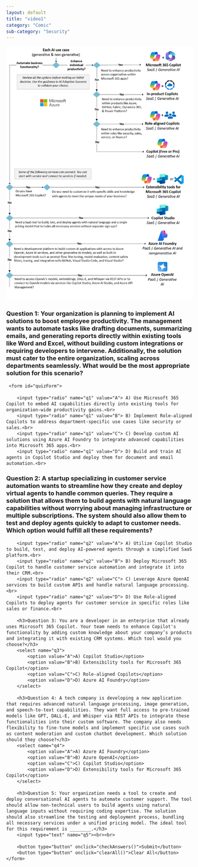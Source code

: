 ```yaml
---
layout: default
title: "video1"
category: "Comic"
sub-category: "Security"
---
```

<a href="./aiusecase.png" download>
  <img src="./aiusecase.png" alt="Superhero posing and standing">
</a>

### Question 1: Your organization is planning to implement AI solutions to boost employee productivity. The management wants to automate tasks like drafting documents, summarizing emails, and generating reports directly within existing tools like Word and Excel, without building custom integrations or requiring developers to intervene. Additionally, the solution must cater to the entire organization, scaling across departments seamlessly. What would be the most appropriate solution for this scenario?

     <form id="quizForm">

        <input type="radio" name="q1" value="A"> A) Use Microsoft 365 Copilot to embed AI capabilities directly into existing tools for organization-wide productivity gains.<br>
        <input type="radio" name="q1" value="B"> B) Implement Role-aligned Copilots to address department-specific use cases like security or sales.<br>
        <input type="radio" name="q1" value="C"> C) Develop custom AI solutions using Azure AI Foundry to integrate advanced capabilities into Microsoft 365 apps.<br>
        <input type="radio" name="q1" value="D"> D) Build and train AI agents in Copilot Studio and deploy them for document and email automation.<br>

### Question 2: A startup specializing in customer service automation wants to streamline how they create and deploy virtual agents to handle common queries. They require a solution that allows them to build agents with natural language capabilities without worrying about managing infrastructure or multiple subscriptions. The system should also allow them to test and deploy agents quickly to adapt to customer needs. Which option would fulfill all these requirements?

        <input type="radio" name="q2" value="A"> A) Utilize Copilot Studio to build, test, and deploy AI-powered agents through a simplified SaaS platform.<br>
        <input type="radio" name="q2" value="B"> B) Deploy Microsoft 365 Copilot to handle customer service automation and integrate it into their CRM.<br>
        <input type="radio" name="q2" value="C"> C) Leverage Azure OpenAI services to build custom APIs and handle natural language processing.<br>
        <input type="radio" name="q2" value="D"> D) Use Role-aligned Copilots to deploy agents for customer service in specific roles like sales or finance.<br>

        <h3>Question 3: You are a developer in an enterprise that already uses Microsoft 365 Copilot. Your team needs to enhance Copilot's functionality by adding custom knowledge about your company’s products and integrating it with existing CRM systems. Which tool would you choose?</h3>
        <select name="q3">
            <option value="A">A) Copilot Studio</option>
            <option value="B">B) Extensibility tools for Microsoft 365 Copilot</option>
            <option value="C">C) Role-aligned Copilots</option>
            <option value="D">D) Azure AI Foundry</option>
        </select>

        <h3>Question 4: A tech company is developing a new application that requires advanced natural language processing, image generation, and speech-to-text capabilities. They want full access to pre-trained models like GPT, DALL-E, and Whisper via REST APIs to integrate these functionalities into their custom software. The company also needs flexibility to fine-tune models and implement specific use cases such as content moderation and custom chatbot development. Which solution should they choose?</h3>
        <select name="q4">
            <option value="A">A) Azure AI Foundry</option>
            <option value="B">B) Azure OpenAI</option>
            <option value="C">C) Copilot Studio</option>
            <option value="D">D) Extensibility tools for Microsoft 365 Copilot</option>
        </select>

        <h3>Question 5: Your organization needs a tool to create and deploy conversational AI agents to automate customer support. The tool should allow non-technical users to build agents using natural language inputs without requiring coding expertise. The solution should also streamline the testing and deployment process, bundling all necessary services under a unified pricing model. The ideal tool for this requirement is ________.</h3>
        <input type="text" name="q5"><br><br>

        <button type="button" onclick="checkAnswers()">Submit</button>
        <button type="button" onclick="clearAll()">Clear All</button>
    </form>

  <style>
  .correct {
    background-color: #d4edda;
    border: 1px solid #c3e6cb;
  }

  .incorrect {
    background-color: #f8d7da;
    border: 1px solid #f5c6cb;
  }
</style>

<script>
  function checkAnswers() {
    const answers = {
      q1: "A",
      q2: "A",
      q3: "B",
      q4: "B",
      q5: "Copilot Agents",
    };

    const form = document.getElementById("quizForm");
    const formData = new FormData(form);

    Object.keys(answers).forEach((question) => {
      const userAnswer = formData.get(question);
      const element = form.elements[question];

      if (element.type === "radio") {
        const options = document.querySelectorAll(`input[name="${question}"]`);
        options.forEach((option) => {
          option.parentElement.classList.remove("correct", "incorrect");
          if (option.value === answers[question]) {
            option.parentElement.classList.add("correct");
          } else if (option.checked) {
            option.parentElement.classList.add("incorrect");
          }
        });
      } else if (element.type === "select-one") {
        element.classList.remove("correct", "incorrect");
        element.classList.add(userAnswer === answers[question] ? "correct" : "incorrect");
      } else if (element.type === "text") {
        element.classList.remove("correct", "incorrect");
        element.classList.add(userAnswer === answers[question] ? "correct" : "incorrect");
      }
    });
  }

  function clearAll() {
    const form = document.getElementById("quizForm");
    form.reset();
    document.querySelectorAll(".correct, .incorrect").forEach((el) => {
      el.classList.remove("correct", "incorrect");
    });
  }
</script>

